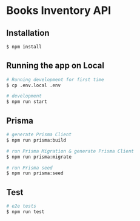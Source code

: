# Books Inventory API

## Installation

```bash
$ npm install
```

## Running the app on Local

```bash
# Running development for first time
$ cp .env.local .env

# development
$ npm run start
```

## Prisma

```bash
# generate Prisma Client
$ npm run prisma:build

# run Prisma Migration & generate Prisma Client
$ npm run prisma:migrate

# run Prisma seed
$ npm run prisma:seed
```

## Test

```bash
# e2e tests
$ npm run test
```
